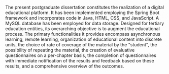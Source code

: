 The present postgraduate dissertation constitutes the realization of a digital educational platform. It has been implemented employing the Spring Boot framework and incorporates code in Java, HTML, CSS, and JavaScript. A MySQL database has been employed for data storage. Designed for tertiary education entities, its overarching objective is to augment the educational process. The primary functionalities it provides encompass asynchronous learning, remote learning, organization of educational content into discrete units, the choice of rate of coverage of the material by the "student", the possibility of repeating the material, the creation of evaluative questionnaires on a per-chapter basis, the completion of questionnaires with immediate notification of the results and feedback based on these results, and a comprehensive overview of the outcomes.
